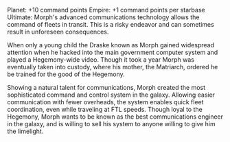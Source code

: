 Planet: +10 command points
Empire: +1 command points per starbase
Ultimate: Morph's advanced communications technology allows the command of fleets in transit. This is a risky endeavor and can sometimes result in unforeseen consequences.

When only a young child the Draske known as Morph gained widespread attention when he hacked into the main government computer system and played a Hegemony-wide video. Though it took a year Morph was eventually taken into custody, where his mother, the Matriarch, ordered he be trained for the good of the Hegemony.

Showing a natural talent for communications, Morph created the most sophisticated command and control system in the galaxy.  Allowing easier communication with fewer overheads, the system enables quick fleet coordination, even while traveling at FTL speeds.  Though loyal to the Hegemony, Morph wants to be known as the best communications engineer in the galaxy, and is willing to sell his system to anyone willing to give him the limelight.
		